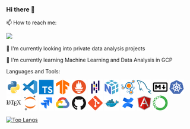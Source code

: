 ### Hi there 👋

📫 How to reach me:
<div id="badges"> 
  <a href="https://www.linkedin.com/in/jonasfockstedt/?locale=en_US">
    <img src="https://img.shields.io/badge/LinkedIn-blue?logo=linkedin&logoColor=white&style=for-the-badge alt="LinkedIn Badge"/>
  </a>
 </div>
 
 🔭 I'm currently looking into private data analysis projects
                                                                                                                               
 🌱 I'm currently learning Machine Learning and Data Analysis in GCP
 
 
 Languages and Tools:
 <div id"tools">
  <img src="https://github.com/devicons/devicon/blob/master/icons/python/python-original.svg" heigt=40 width=40>
  <img src="https://github.com/devicons/devicon/blob/master/icons/vscode/vscode-original.svg" heigt=40 width=40>
  <img src="https://github.com/devicons/devicon/blob/master/icons/typescript/typescript-original.svg" heigt=40 width=40>
  <img src="https://github.com/devicons/devicon/blob/master/icons/tensorflow/tensorflow-original.svg" heigt=40 width=40>
  <img src="https://github.com/devicons/devicon/blob/master/icons/prometheus/prometheus-original.svg" heigt=40 width=40>
  <img src="https://github.com/devicons/devicon/blob/master/icons/pandas/pandas-original.svg" heigt=40 width=40>
  <img src="https://github.com/devicons/devicon/blob/master/icons/numpy/numpy-original.svg" heigt=40 width=40>
  <img src="https://github.com/devicons/devicon/blob/master/icons/networkx/networkx-original.svg" heigt=40 width=40>
  <img src="https://github.com/devicons/devicon/blob/master/icons/mysql/mysql-original.svg" heigt=40 width=40>
  <img src="https://github.com/devicons/devicon/blob/master/icons/markdown/markdown-original.svg" heigt=40 width=40>
  <img src="https://github.com/devicons/devicon/blob/master/icons/kubernetes/kubernetes-plain.svg" heigt=40 width=40>
  <img src="https://github.com/devicons/devicon/blob/master/icons/latex/latex-original.svg" heigt=40 width=40>
  <img src="https://github.com/devicons/devicon/blob/master/icons/jupyter/jupyter-original.svg" heigt=40 width=40>
  <img src="https://github.com/devicons/devicon/blob/master/icons/jira/jira-original.svg" heigt=40 width=40>
  <img src="https://github.com/devicons/devicon/blob/master/icons/googlecloud/googlecloud-original.svg" heigt=40 width=40>
  <img src="https://github.com/devicons/devicon/blob/master/icons/github/github-original.svg" heigt=40 width=40>
  <img src="https://github.com/devicons/devicon/blob/master/icons/git/git-original.svg" heigt=40 width=40>
  <img src="https://github.com/devicons/devicon/blob/master/icons/docker/docker-original.svg" heigt=40 width=40>
  <img src="https://github.com/devicons/devicon/blob/master/icons/confluence/confluence-original.svg" heigt=40 width=40>
  <img src="https://github.com/devicons/devicon/blob/master/icons/angularjs/angularjs-original.svg" heigt=40 width=40>
  <img src="https://github.com/devicons/devicon/blob/master/icons/anaconda/anaconda-original.svg" heigt=40 width=40>
 </div>
 
 [![Top Langs](https://github-readme-stats.vercel.app/api/top-langs/?username=jonasfockstedt&layout=compact&theme=vision-friendly-dark)](https://github.com/anuraghazra/github-readme-stats)


<!--
**JonasFockstedt/JonasFockstedt** is a ✨ _special_ ✨ repository because its `README.md` (this file) appears on your GitHub profile.

Here are some ideas to get you started:

- 🔭 I’m currently working on ...
- 🌱 I’m currently learning ...
- 👯 I’m looking to collaborate on ...
- 🤔 I’m looking for help with ...
- 💬 Ask me about ...
- 📫 How to reach me: ...
- 😄 Pronouns: ...
- ⚡ Fun fact: ...
-->
